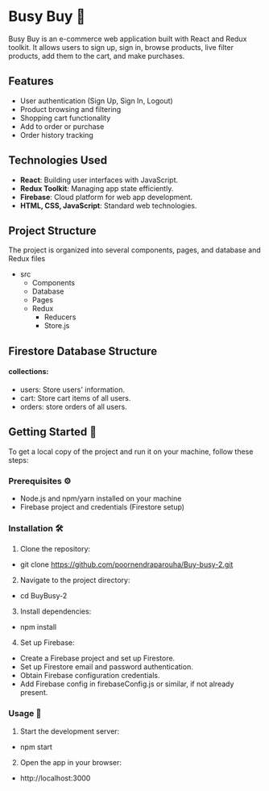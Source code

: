 # Busy Buy 🛒

Busy Buy is an e-commerce web application built with React and Redux toolkit. It allows users to sign up, sign in, browse products, live filter products, add them to the cart, and make purchases.

## Features 

- User authentication (Sign Up, Sign In, Logout)
- Product browsing and filtering
- Shopping cart functionality
- Add to order or purchase
- Order history tracking

## Technologies Used 

- **React**: Building user interfaces with JavaScript.
- **Redux Toolkit**: Managing app state efficiently.
- **Firebase**: Cloud platform for web app development.
- **HTML, CSS, JavaScript**: Standard web technologies.

## Project Structure 

The project is organized into several components, pages, and database and Redux files
- src
  - Components
  - Database
  - Pages
  - Redux
    - Reducers
    - Store.js


## Firestore Database Structure 
#### collections:
- users: Store users' information.
- cart: Store cart items of all users.
- orders: store orders of all users.

## Getting Started 🚀
To get a local copy of the project and run it on your machine, follow these steps:

### Prerequisites ⚙️
- Node.js and npm/yarn installed on your machine
- Firebase project and credentials (Firestore setup)

### Installation 🛠️
1. Clone the repository:
- git clone https://github.com/poornendraparouha/Buy-busy-2.git

2. Navigate to the project directory:
- cd BuyBusy-2

3. Install dependencies:
- npm install

4. Set up Firebase:
- Create a Firebase project and set up Firestore.
- Set up Firestore email and password authentication.
- Obtain Firebase configuration credentials.
- Add Firebase config in firebaseConfig.js or similar, if not already present.

### Usage 🚀
1. Start the development server:
- npm start

2. Open the app in your browser:
- http://localhost:3000